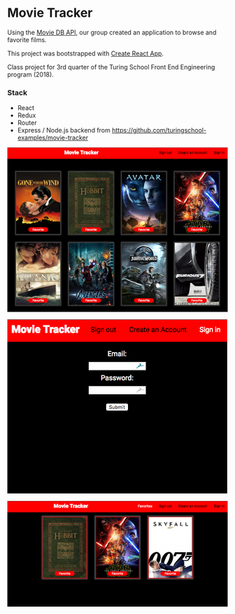 # Movie Tracker

Using the [Movie DB API](https://www.themoviedb.org/documentation/api), our group created an application to browse and favorite films. 

This project was bootstrapped with [Create React App](https://github.com/facebookincubator/create-react-app).

Class project for 3rd quarter of the Turing School Front End Engineering program (2018).

### Stack
- React
- Redux
- Router
- Express / Node.js backend from https://github.com/turingschool-examples/movie-tracker

![Landing Page](./public/MovieTracker1.png)  

![Log In Page](./public/MovieTracker2.png) 

![Favorites Page](./public/MovieTracker3.png) 